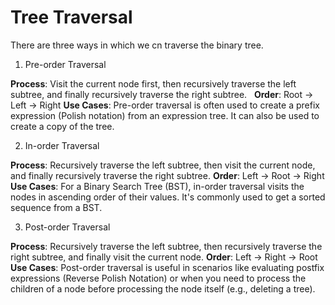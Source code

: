 # Tree Traversal
There are three ways in which we cn traverse the binary tree.

1. Pre-order Traversal

**Process**: Visit the current node first, then recursively traverse the left subtree, and finally recursively traverse the right subtree.   
**Order**: Root -> Left -> Right
**Use Cases**: Pre-order traversal is often used to create a prefix expression (Polish notation) from an expression tree. It can also be used to create a copy of the tree.

2. In-order Traversal

**Process**: Recursively traverse the left subtree, then visit the current node, and finally recursively traverse the right subtree.
**Order**: Left -> Root -> Right
**Use Cases**: For a Binary Search Tree (BST), in-order traversal visits the nodes in ascending order of their values. It's commonly used to get a sorted sequence from a BST.

3. Post-order Traversal

**Process**: Recursively traverse the left subtree, then recursively traverse the right subtree, and finally visit the current node.
**Order**: Left -> Right -> Root
**Use Cases**: Post-order traversal is useful in scenarios like evaluating postfix expressions (Reverse Polish Notation) or when you need to process the children of a node before processing the node itself (e.g., deleting a tree).